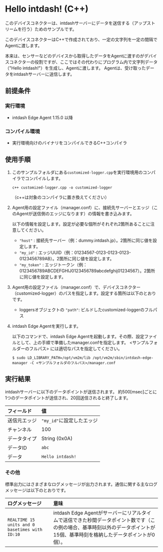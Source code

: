 Hello intdash! (C++)
====================

このデバイスコネクターは、intdashサーバーにデータを送信する（アップストリームを行う）ためのサンプルです。

このデバイスコネクターはC++で作成されており、一定の文字列を一定の間隔でAgentに渡します。

本来は、センサーなどのデバイスから取得したデータをAgentに渡すのがデバイスコネクターの役割ですが、ここではその代わりにプログラム内で文字列データ（"Hello intdash!"）を生成し、Agentに渡します。
Agentは、受け取ったデータをintdashサーバーに送信します。

## 前提条件

### 実行環境
- intdash Edge Agent 1.15.0 以降

### コンパイル環境
- 実行環境向けのバイナリをコンパイルできるC++コンパイラ

## 使用手順

1. このサンプルフォルダにある`customized-logger.cpp`を実行環境用のコンパイラでコンパイルします。
    ```
    c++ customized-logger.cpp -o customized-logger
    ``` 
    （c++は対象のコンパイラに置き換えてください）

1. Agent用の設定ファイル（manager.conf）に、接続先サーバーとエッジ（このAgentが送信側のエッジになります）の情報を書き込みます。

    以下の情報を設定します。設定が必要な個所がそれぞれ2箇所あることに注意してください。
    
    - `"host"` : 接続先サーバー（例：dummy.intdash.jp）。2箇所に同じ値を設定します。
    - `"my_id"` : エッジUUID（例：01234567-0123-0123-0123-0123456789AB）。2箇所に同じ値を設定します。
    - `"my_token"` : エッジトークン（例：0123456789ABCDEFGHIJ0123456789abcdefghij01234567）。2箇所に同じ値を設定します。

3. Agent用の設定ファイル（manager.conf）で、デバイスコネクター（customized-logger）のパスを指定します。設定する箇所は以下のとおりです。

    - loggersオブジェクトの `"path"`: ビルドしたcustomized-loggerのフルパス

4. intdash Edge Agentを実行します。

    以下のコマンドで、intdash Edge Agentを起動します。その際、設定ファイルとして、上の手順で準備したmanager.confを指定します。
    <サンプルフォルダーのフルパス> には適切なパスを指定してください。

    ```
    $ sudo LD_LIBRARY_PATH=/opt/vm2m/lib /opt/vm2m/sbin/intdash-edge-manager -C <サンプルフォルダのフルパス>/manager.conf
    ```

## 実行結果

intdashサーバーに以下のデータポイントが送信されます。
約500[msec]ごとに1つのデータポイントが送信され、20回送信されると終了します。

| フィールド            | 値                   |
|:-------------------|:-----------------------|
| 送信元エッジ         | `"my_id"`に設定したエッジ |
| チャンネル           | 100                    |
| データタイプ         | String (0x0A)          |
| データID            | `abc`                  |
| データ              | `Hello intdash!`       |


### その他

標準出力にはさまざまなログメッセージが出力されます。通信に関する主なログメッセージは以下のとおりです。

| ログメッセージ                                          | 意味                                                                              |
|:----------------------------------------------------|:----------------------------------------------------------------------------------|
| `REALTIME 15 units and 0 basetimes with ID:10`      | intdash Edge Agentがサーバーにリアルタイムで送信できた秒間データポイント数です（この例の場合、基準時刻以外のデータポイントが15個、基準時刻を格納したデータポイントが0個）。|
